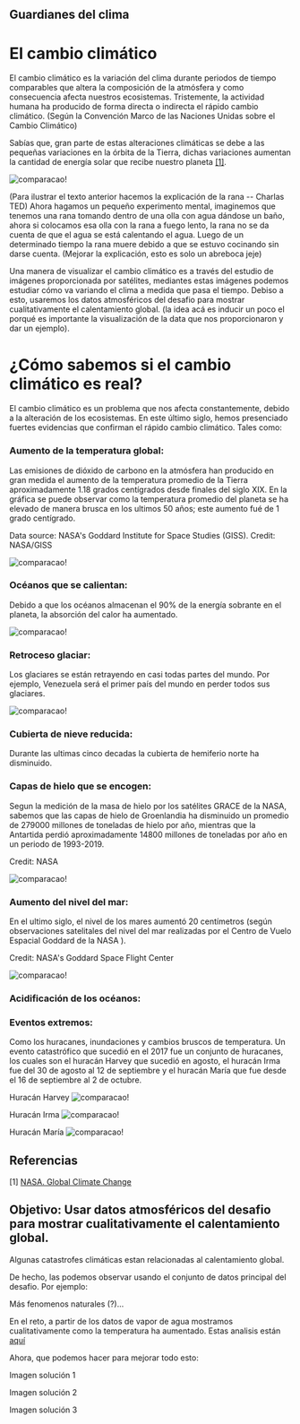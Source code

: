 ## Guardianes del clima



# El cambio climático

El cambio climático es la variación del clima durante periodos de tiempo comparables que altera la composición de la atmósfera y como consecuencia afecta nuestros ecosistemas. Tristemente, la actividad humana ha producido de forma directa o indirecta el rápido cambio climático. (Según la Convención Marco de las Naciones Unidas sobre el Cambio Climático)

Sabías que, gran parte de estas alteraciones climáticas se debe a  las pequeñas variaciones en la órbita de la Tierra, dichas variaciones aumentan la cantidad de energía solar que recibe nuestro planeta [[1]](https://climate.nasa.gov/evidence/). 

![comparacao!](/anexos/Rana_hervida.png) 

(Para ilustrar el texto anterior hacemos la explicación de la rana -- Charlas TED) Ahora hagamos un pequeño experimento mental, imaginemos que tenemos una rana tomando dentro de una olla con agua dándose un baño, ahora si colocamos esa olla con la rana a fuego lento, la rana no se da cuenta de que el agua se está calentando el agua. Luego de un determinado tiempo la rana muere debido a que se estuvo cocinando sin darse cuenta. (Mejorar la explicación, esto es solo un abreboca jeje)

Una manera de visualizar el cambio climático es a través del estudio de imágenes proporcionada por satélites, mediantes estas imágenes podemos estudiar cómo va variando el clima a medida que pasa el tiempo. Debiso a esto, usaremos los datos atmosféricos del desafio para mostrar cualitativamente el calentamiento global. (la idea acá es inducir un poco el porqué es importante la visualización de la data que nos proporcionaron y dar un ejemplo).

# ¿Cómo sabemos si el cambio climático es real?

El cambio climático es un problema que nos afecta constantemente, debido a la alteración de los ecosistemas. En este último siglo, hemos presenciado fuertes evidencias que confirman el rápido cambio climático. Tales como:

### Aumento de la temperatura global: 

Las emisiones de dióxido de carbono en la atmósfera han producido en gran medida el aumento de la temperatura promedio de la Tierra aproximadamente 1.18 grados centígrados desde finales del siglo XIX. En la gráfica se puede observar como la temperatura promedio del planeta se ha elevado de manera brusca en los ultimos 50 años; este aumento fué de 1 grado centígrado.

Data source: NASA's Goddard Institute for Space Studies (GISS). Credit: NASA/GISS

![comparacao!](/anexos/GlobalTemp.png) 

### Océanos que se calientan: 

Debido a que los océanos almacenan el 90% de la energía sobrante en el planeta, la absorción del calor ha aumentado.

![comparacao!](/anexos/oceanos.png)

### Retroceso glaciar: 

Los glaciares se están retrayendo en casi todas partes del mundo. Por ejemplo, Venezuela será el primer país del mundo en perder todos sus glaciares.

![comparacao!](/anexos/humboldt_el_ultimo_glaciar.jpg)


### Cubierta de nieve reducida: 

Durante las ultimas cinco decadas la cubierta de hemiferio norte ha disminuido.

### Capas de hielo que se encogen: 

Segun la medición de la masa de hielo por los satélites GRACE de la NASA, sabemos que las capas de hielo de Groenlandia ha disminuido un promedio de 279000 millones de toneladas de hielo por año, mientras que la Antartida perdió aproximadamente 14800 millones de toneladas por año en un periodo de 1993-2019.

Credit: NASA

![comparacao!](/anexos/LandIceAntarctica.png) 

### Aumento del nivel del mar: 

En el ultimo siglo, el nivel de los mares aumentó 20 centímetros (según observaciones satelitales del nivel del mar realizadas por el Centro de Vuelo Espacial Goddard de la NASA ).


Credit: NASA's Goddard Space Flight Center

![comparacao!](/anexos/undefined.png) 

### Acidificación de los océanos: 



### Eventos extremos: 

Como los huracanes, inundaciones y cambios bruscos de temperatura.  Un evento catastrófico que sucedió en el 2017 fue un conjunto de huracanes, los cuales son el huracán Harvey que sucedió en agosto, el huracán Irma fue del 30 de agosto al 12 de septiembre y el huracán María que fue desde el 16 de septiembre al 2 de octubre. 
 
Huracán Harvey
![comparacao!](/anexos/huracan3.gif)

Huracán Irma
![comparacao!](/anexos/shortgif.gif)

Huracán María 
![comparacao!](/anexos/huracan2.gif)

## Referencias

[1] [NASA. Global Climate Change](https://climate.nasa.gov/evidence/)



## Objetivo: Usar datos atmosféricos del desafio para mostrar cualitativamente el calentamiento global.

Algunas catastrofes climáticas estan relacionadas al calentamiento global.

De hecho, las podemos observar usando el conjunto de datos principal del desafio. Por ejemplo:


Más fenomenos naturales (?)...

En el reto, a partir de los datos de vapor de agua mostramos cualitativamente como la temperatura ha aumentado. Estas analisis están [aquí](./discusion_tecnica.md)

Ahora, que podemos hacer para mejorar todo esto:


Imagen solución 1

Imagen solución 2

Imagen solución 3



